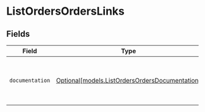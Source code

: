 # ListOrdersOrdersLinks


## Fields

| Field                                                                                        | Type                                                                                         | Required                                                                                     | Description                                                                                  |
| -------------------------------------------------------------------------------------------- | -------------------------------------------------------------------------------------------- | -------------------------------------------------------------------------------------------- | -------------------------------------------------------------------------------------------- |
| `documentation`                                                                              | [Optional[models.ListOrdersOrdersDocumentation]](../models/listordersordersdocumentation.md) | :heavy_minus_sign:                                                                           | The URL to the generic Mollie API error handling guide.                                      |